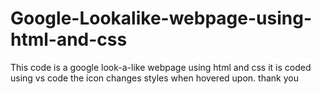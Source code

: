 # Google-Lookalike-webpage-using-html-and-css
This code is a google look-a-like webpage using html and css
it is coded using vs code
the icon changes styles when hovered upon.
thank you

